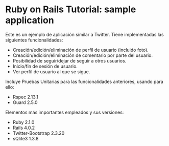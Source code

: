 # Ruby on Rails Tutorial: sample application

Este es un ejemplo de aplicación similar a Twitter. Tiene implementadas las siguientes funcionalidades:

- Creación/edición/eliminación de perfil de usuario (incluido foto).
- Creación/edición/eliminación de comentario por parte del usuario.
- Posibilidad de seguir/dejar de seguir a otros usuarios.
- Inicio/fin de sesión de usuario.
- Ver perfil de usuario al que se sigue.

Incluye Pruebas Unitarias para las funcionalidades anteriores, usando para ello:

- Rspec 2.13.1
- Guard 2.5.0


Elementos más importantes empleados y sus versiones:

- Ruby 2.1.0
- Rails 4.0.2
- Twitter-Bootstrap 2.3.20
- sQlite3 1.3.8

